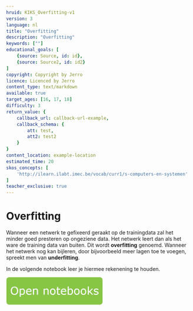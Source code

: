 ```yaml
---
hruid: KIKS_Overfitting-v1
version: 3
language: nl
title: "Overfitting"
description: "Overfitting"
keywords: [""]
educational_goals: [
    {source: Source, id: id}, 
    {source: Source2, id: id2}
]
copyright: Copyright by Jerro
licence: Licenced by Jerro
content_type: text/markdown
available: true
target_ages: [16, 17, 18]
difficulty: 3
return_value: {
    callback_url: callback-url-example,
    callback_schema: {
        att: test,
        att2: test2
    }
}
content_location: example-location
estimated_time: 20
skos_concepts: [
    'http://ilearn.ilabt.imec.be/vocab/curr1/s-computers-en-systemen'
]
teacher_exclusive: true
---
```


# Overfitting
Wanneer een netwerk te gefixeerd geraakt op de trainingdata zal het minder goed presteren op ongeziene data. Het netwerk leert dan als het ware de training data van buiten. Dit wordt **overfitting** genoemd. Wanneer het netwerk nog kan bijleren, door bijvoorbeeld meer lagen toe te voegen, spreekt men van **underfitting**.

In de volgende notebook leer je hiermee rekenening te houden.

[![](embed/Knop.png "Knop")](https://kiks.ilabt.imec.be/jupyterhub/?id=1713 "Overfitting")